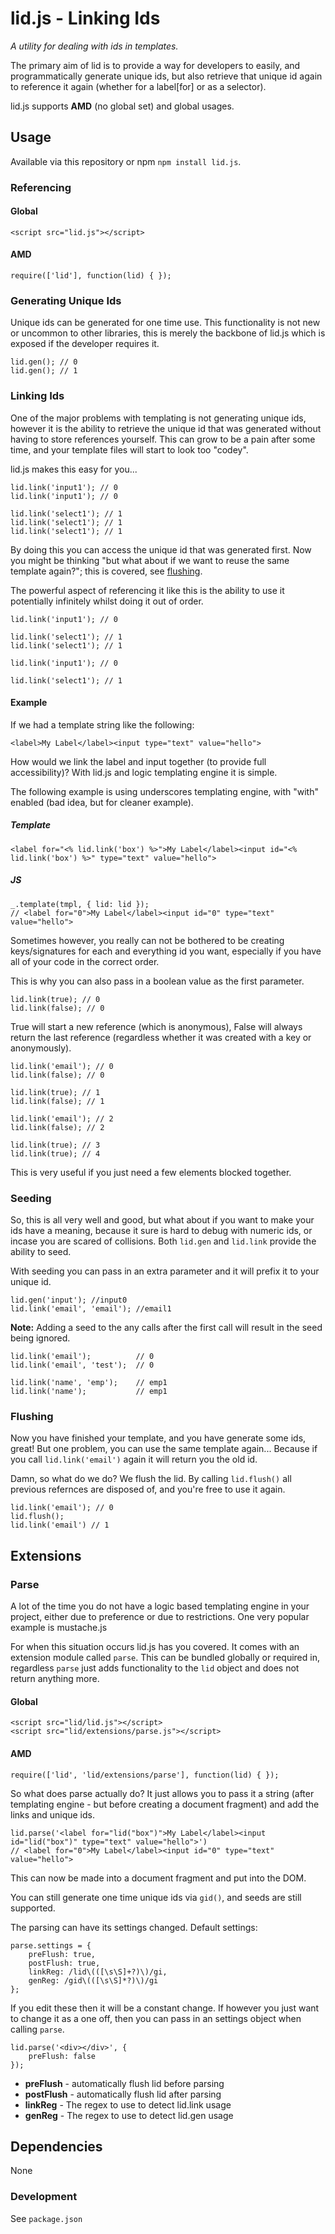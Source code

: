 lid.js - Linking Ids
====================

*A utility for dealing with ids in templates.*

The primary aim of lid is to provide a way for developers to easily, and programmatically generate unique ids, but also retrieve that unique id again to reference it again (whether for a label[for] or as a selector).

lid.js supports **AMD** (no global set) and global usages.

## Usage

Available via this repository or npm `npm install lid.js`.

### Referencing
#### Global
	<script src="lid.js"></script>

#### AMD
	require(['lid'], function(lid) { });

### Generating Unique Ids
Unique ids can be generated for one time use. This functionality is not new or uncommon to other libraries, this is merely the backbone of lid.js which is exposed if the developer requires it.

	lid.gen(); // 0
	lid.gen(); // 1


### Linking Ids
One of the major problems with templating is not generating unique ids, however it is the ability to retrieve the unique id that was generated without having to store references yourself.
This can grow to be a pain after some time, and your template files will start to look too "codey".

lid.js makes this easy for you...

	lid.link('input1'); // 0
	lid.link('input1'); // 0

	lid.link('select1'); // 1
	lid.link('select1'); // 1
	lid.link('select1'); // 1

By doing this you can access the unique id that was generated first.
Now you might be thinking "but what about if we want to reuse the same template again?"; this is covered, see [flushing](#flushing).

The powerful aspect of referencing it like this is the ability to use it potentially infinitely whilst doing it out of order.

	lid.link('input1'); // 0
	
	lid.link('select1'); // 1
	lid.link('select1'); // 1

	lid.link('input1'); // 0

	lid.link('select1'); // 1

#### Example
If we had a template string like the following:

	<label>My Label</label><input type="text" value="hello">

How would we link the label and input together (to provide full accessibility)?
With lid.js and logic templating engine it is simple.

The following example is using underscores templating engine, with "with" enabled (bad idea, but for cleaner example).

##### Template
	<label for="<% lid.link('box') %>">My Label</label><input id="<% lid.link('box') %>" type="text" value="hello">

##### JS
	_.template(tmpl, { lid: lid });
	// <label for="0">My Label</label><input id="0" type="text" value="hello">

Sometimes however, you really can not be bothered to be creating keys/signatures for each and everything id you want, especially if you have all of your code in the correct order.

This is why you can also pass in a boolean value as the first parameter.

	lid.link(true); // 0
	lid.link(false); // 0

True will start a new reference (which is anonymous), False will always return the last reference (regardless whether it was created with a key or anonymously).

	lid.link('email'); // 0
	lid.link(false); // 0

	lid.link(true); // 1
	lid.link(false); // 1

	lid.link('email'); // 2
	lid.link(false); // 2

	lid.link(true); // 3
	lid.link(true); // 4

This is very useful if you just need a few elements blocked together.

### Seeding

So, this is all very well and good, but what about if you want to make your ids have a meaning, because it sure is hard to debug with numeric ids, or incase you are scared of collisions.
Both `lid.gen` and `lid.link` provide the ability to seed.

With seeding you can pass in an extra parameter and it will prefix it to your unique id.

	lid.gen('input'); //input0
	lid.link('email', 'email'); //email1

**Note:** Adding a seed to the any calls after the first call will result in the seed being ignored.

	lid.link('email'); 			// 0
	lid.link('email', 'test'); 	// 0

	lid.link('name', 'emp'); 	// emp1
	lid.link('name'); 			// emp1

### <a id="flushing"></a>Flushing

Now you have finished your template, and you have generate some ids, great! But one problem, you can use the same template again... Because if you call `lid.link('email')` again it will return you the old id. 

Damn, so what do we do? We flush the lid. By calling `lid.flush()` all previous refernces are disposed of, and you're free to use it again.

	lid.link('email'); // 0
	lid.flush();
	lid.link('email') // 1


## Extensions

### Parse

A lot of the time you do not have a logic based templating engine in your project, either due to preference or due to restrictions.
One very popular example is mustache.js

For when this situation occurs lid.js has you covered. It comes with an extension module called `parse`. This can be bundled globally or required in, regardless `parse` just adds functionality to the `lid` object and does not return anything more.

#### Global
	<script src="lid/lid.js"></script>
	<script src="lid/extensions/parse.js"></script>

#### AMD
	require(['lid', 'lid/extensions/parse'], function(lid) { });


So what does parse actually do? It just allows you to pass it a string (after templating engine - but before creating a document fragment) and add the links and unique ids.

	lid.parse('<label for="lid("box")">My Label</label><input id="lid("box")" type="text" value="hello">')
	// <label for="0">My Label</label><input id="0" type="text" value="hello">

This can now be made into a document fragment and put into the DOM.

You can still generate one time unique ids via `gid()`, and seeds are still supported.

The parsing can have its settings changed.
Default settings:

	parse.settings = {
		preFlush: true,
		postFlush: true,
		linkReg: /lid\(([\s\S]+?)\)/gi,
		genReg: /gid\(([\s\S]*?)\)/gi
	};

If you edit these then it will be a constant change.
If however you just want to change it as a one off, then you can pass in an settings object when calling `parse`.

	lid.parse('<div></div>', {
		preFlush: false
	});

- **preFlush** - automatically flush lid before parsing
- **postFlush** - automatically flush lid after parsing
- **linkReg** - The regex to use to detect lid.link usage
- **genReg** - The regex to use to detect lid.gen usage

## Dependencies

None

### Development

See `package.json`